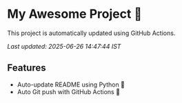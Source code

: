 # My Awesome Project 🚀

This project is automatically updated using GitHub Actions.

_Last updated: 2025-06-26 14:47:44 IST_

## Features
- Auto-update README using Python 🐍
- Auto Git push with GitHub Actions 🤖
